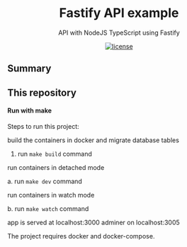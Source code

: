 <h1 align="center">Fastify API example</h1>

<div align="center">

API with NodeJS TypeScript using Fastify

[![license](https://img.shields.io/badge/license-GNU-blue.svg)](https://github.com/captain-fatbeard/fastify-api/blob/main/LICENSE)

</div>

## Summary



## This repository

#### Run with make

Steps to run this project:

build the containers in docker and migrate database tables

1. run `make build` command

run containers in detached mode

a. run `make dev` command

run containers in watch mode

b. run `make watch` command

app is served at localhost:3000
adminer on localhost:3005

The project requires docker and docker-compose.